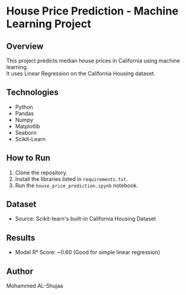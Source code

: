 # House Price Prediction - Machine Learning Project

## Overview
This project predicts median house prices in California using machine learning.  
It uses Linear Regression on the California Housing dataset.

## Technologies
- Python
- Pandas
- Numpy
- Matplotlib
- Seaborn
- Scikit-Learn

## How to Run
1. Clone the repository.
2. Install the libraries listed in `requirements.txt`.
3. Run the `house_price_prediction.ipynb` notebook.

## Dataset
- Source: Scikit-learn's built-in California Housing Dataset

## Results
- Model R² Score: ~0.60 (Good for simple linear regression)

## Author
Mohammed AL-Shujaa
